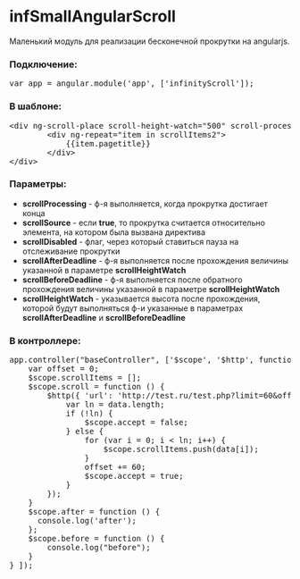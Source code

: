 infSmallAngularScroll
=====================

Маленький модуль для реализации бесконечной прокрутки на angularjs.
<h3>Подключение:</h3>
<pre>
var app = angular.module('app', ['infinityScroll']);
</pre>
<h3>В шаблоне:</h3>
<pre>
&lt;div ng-scroll-place scroll-height-watch="500" scroll-processing="scroll()" scroll-disabled="accept" scroll-after-deadline="after()" scroll-before-deadline="before()"&gt;
        &lt;div ng-repeat="item in scrollItems2"&gt;
            {{item.pagetitle}}
        &lt;/div&gt;
&lt;/div&gt;
</pre>
<h3>Параметры:</h3>
<ul>
    <li><b>scrollProcessing</b> - ф-я выполняется, когда прокрутка достигает конца</li>
    <li><b>scrollSource</b> - если <b>true</b>, то прокрутка считается относительно элемента, на котором была вызвана директива</li>
    <li><b>scrollDisabled</b> - флаг, через который ставиться пауза на отслеживание прокрутки</li>
    <li><b>scrollAfterDeadline</b> - ф-я выполняется после прохождения величины указанной в параметре <b>scrollHeightWatch</b></li>
    <li><b>scrollBeforeDeadline</b> - ф-я выполняется после обратного прохождения величины указанной в параметре <b>scrollHeightWatch</b></li>
    <li><b>scrollHeightWatch</b> - указывается высота после прохождения, которой будут выполняться ф-и указанные в параметрах <b>scrollAfterDeadline</b> и <b>scrollBeforeDeadline</b></li>
</ul>
<h3>В контроллере:</h3>
<pre>
app.controller("baseController", ['$scope', '$http', function ($scope, $http) {
    var offset = 0;
    $scope.scrollItems = [];
    $scope.scroll = function () {
        $http({ 'url': 'http://test.ru/test.php?limit=60&offset=' + offset, 'method': 'get', 'headers': { 'Content-Type': 'application/x-www-form-urlencoded; charset=utf-8'} }).success(function (data) {
            var ln = data.length;
            if (!ln) {
                $scope.accept = false;
            } else {
                for (var i = 0; i &lt; ln; i++) {
                    $scope.scrollItems.push(data[i]);
                }
                offset += 60;
                $scope.accept = true;
            }
        });
    }
    $scope.after = function () {
      console.log('after');
    };
    $scope.before = function () {
        console.log("before");
    }
} ]);
</pre>